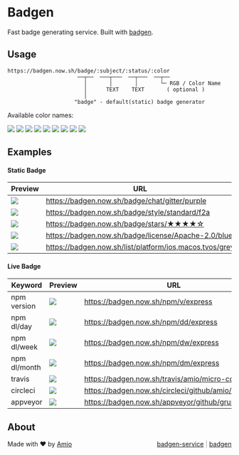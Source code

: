 # Badgen

Fast badge generating service. Built with [badgen](https://github.com/amio/badgen).

## Usage

```
https://badgen.now.sh/badge/:subject/:status/:color
                      ──┬──  ───┬───  ──┬───  ──┬──
                        │       │       │       └─ RGB / Color Name
                        │      TEXT    TEXT       ( optional )
                        │
                     "badge" - default(static) badge generator
```

Available color names:

![](https://badgen.now.sh/badge/color/blue/blue)
![](https://badgen.now.sh/badge/color/cyan/cyan)
![](https://badgen.now.sh/badge/color/green/green)
![](https://badgen.now.sh/badge/color/yellow/yellow)
![](https://badgen.now.sh/badge/color/orange/orange)
![](https://badgen.now.sh/badge/color/red/red)
![](https://badgen.now.sh/badge/color/pink/pink)
![](https://badgen.now.sh/badge/color/purple/purple)
![](https://badgen.now.sh/badge/color/grey/grey)

## Examples

#### Static Badge

| Preview | URL |
| --- | --- |
|![](https://badgen.now.sh/badge/chat/gitter/purple) | https://badgen.now.sh/badge/chat/gitter/purple |
|![](https://badgen.now.sh/badge/style/standard/f2a) | https://badgen.now.sh/badge/style/standard/f2a |
|![](https://badgen.now.sh/badge/stars/★★★★☆) | https://badgen.now.sh/badge/stars/★★★★☆ |
|![](https://badgen.now.sh/badge/license/Apache-2.0/blue) | https://badgen.now.sh/badge/license/Apache-2.0/blue |
|![](https://badgen.now.sh/list/platform/ios,macos,tvos/grey) | https://badgen.now.sh/list/platform/ios,macos,tvos/grey |

#### Live Badge

| Keyword | Preview | URL |
| --- | --- | --- |
| npm version | ![](https://badgen.now.sh/npm/v/express) | https://badgen.now.sh/npm/v/express |
| npm dl/day | ![](https://badgen.now.sh/npm/dd/express) | https://badgen.now.sh/npm/dd/express |
| npm dl/week | ![](https://badgen.now.sh/npm/dw/express) | https://badgen.now.sh/npm/dw/express |
| npm dl/month | ![](https://badgen.now.sh/npm/dm/express) | https://badgen.now.sh/npm/dm/express |
| travis | ![](https://badgen.now.sh/travis/amio/micro-cors) | https://badgen.now.sh/travis/amio/micro-cors |
| circleci | ![](https://badgen.now.sh/circleci/github/amio/now-go) | https://badgen.now.sh/circleci/github/amio/now-go |
| appveyor | ![](https://badgen.now.sh/appveyor/github/gruntjs/grunt) | https://badgen.now.sh/appveyor/github/gruntjs/grunt |

## About

Made with ❤️ by [Amio](https://github.com/amio)
<span style="float:right; color: #AAA">
  <a href="https://github.com/amio/badgen-service">badgen-service</a> |
  <a href="https://github.com/amio/badgen">badgen</a>
</span>

